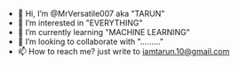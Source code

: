 - 👋 Hi, I’m @MrVersatile007 aka "TARUN"
- 👀 I’m interested in "EVERYTHING"
- 🌱 I’m currently learning "MACHINE LEARNING"
- 💞️ I’m looking to collaborate with "........."
- 📫 How to reach me? just write to iamtarun.10@gmail.com 

<!---
MrVersatile007/MrVersatile007 is a ✨ special ✨ repository because its `README.md` (this file) appears on your GitHub profile.
You can click the Preview link to take a look at your changes.
--->
